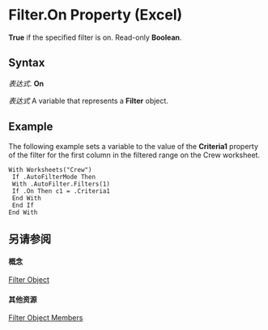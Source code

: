 
# Filter.On Property (Excel)

 **True** if the specified filter is on. Read-only **Boolean**.


## Syntax

 _表达式_. **On**

 _表达式_ A variable that represents a **Filter** object.


## Example

The following example sets a variable to the value of the  **Criteria1** property of the filter for the first column in the filtered range on the Crew worksheet.


```
With Worksheets("Crew") 
 If .AutoFilterMode Then 
 With .AutoFilter.Filters(1) 
 If .On Then c1 = .Criteria1 
 End With 
 End If 
End With
```


## 另请参阅


#### 概念


[Filter Object](950023f9-a984-01fa-aa77-947cbbff0433.md)
#### 其他资源


[Filter Object Members](http://msdn.microsoft.com/library/b0b547af-04f2-6fff-1026-3850c369099a%28Office.15%29.aspx)